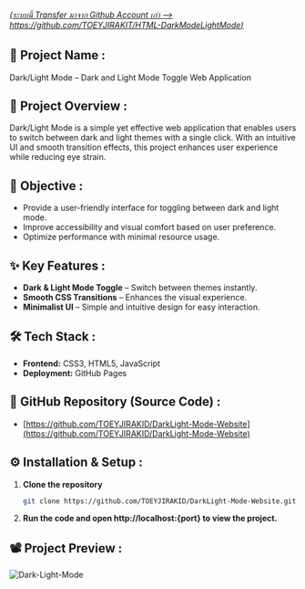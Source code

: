###### [(ระบบนี้ Transfer มาจาก Github Account เก่า --> https://github.com/TOEYJIRAKIT/HTML-DarkModeLightMode)](https://github.com/TOEYJIRAKIT/HTML-DarkModeLightMode)

## 🚀 **Project Name** :

Dark/Light Mode – Dark and Light Mode Toggle Web Application

## 📌 **Project Overview** :

Dark/Light Mode is a simple yet effective web application that enables users to switch between dark and light themes with a single click. With an intuitive UI and smooth transition effects, this project enhances user experience while reducing eye strain.

## 🎯 **Objective** :

- Provide a user-friendly interface for toggling between dark and light mode.
- Improve accessibility and visual comfort based on user preference.
- Optimize performance with minimal resource usage.

## ✨ **Key Features** :

- **Dark & Light Mode Toggle** – Switch between themes instantly.
- **Smooth CSS Transitions** – Enhances the visual experience.
- **Minimalist UI** – Simple and intuitive design for easy interaction.

## 🛠 **Tech Stack** :

- **Frontend:** CSS3, HTML5, JavaScript
- **Deployment:** GitHub Pages

## 📂 **GitHub Repository (Source Code)** :

- [https://github.com/TOEYJIRAKID/DarkLight-Mode-Website](https://github.com/TOEYJIRAKID/DarkLight-Mode-Website)

## ⚙️ **Installation & Setup** :

1. **Clone the repository**  
   ```bash
   git clone https://github.com/TOEYJIRAKID/DarkLight-Mode-Website.git
   ```
2. **Run the code and open http://localhost:{port} to view the project.**

## 📽️ **Project Preview** :

![Dark-Light-Mode](https://github.com/user-attachments/assets/ef035585-98b2-4288-a7f5-a629e51f84a6)
